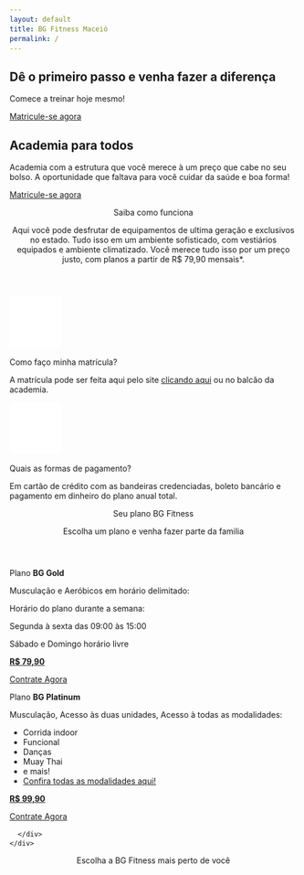 ```yaml
---
layout: default
title: BG Fitness Maceió
permalink: /
---
```

<section id="sec1" class="principal" data-type="background" data-speed="5">
  <div id="chamada">
    <h1>Dê o primeiro passo e venha fazer a diferença</h1>
    <p>Comece a treinar hoje mesmo!</p>
    <a id="btn-principal" class="btn" href="{{ site.matricula-url }}" target="_blank">Matricule-se agora</a>
  </div>

</section>
<section class="explicacao">
  <div id="atletas" class="col-md-5">

  </div>
  <div id="container-explicacao" class="col-md-7">
    <div id="elementos-explicacao">
      <h2 id="titulo-explicacao">Academia para todos</h2>
      <p id="explicacao">Academia com a estrutura que você merece à um preço que cabe no seu bolso.
         A oportunidade que faltava para você cuidar da saúde e boa forma!</p>
      <a class="btn" href="{{ site.matricula-url }}" target="_blank">Matricule-se agora</a>
    </div>

  </div>
</section>
<section id="como-funciona" data-type="background" data-speed="5">
  <div class="conteudo">
    <header class="col-md-12">
      <p class="como-funciona-titulo">Saiba como funciona</p>
      <p class="como-funciona-descricao">Aqui você pode desfrutar de equipamentos de ultima geração e exclusivos no estado.
         Tudo isso em um ambiente sofisticado, com vestiários equipados e ambiente climatizado.
         Você merece tudo isso por um preço justo, com planos a partir de R$ 79,90 mensais*.</p>
    </header>
    <div class="col-md-6">
      <div class="icon">
        <img src="assets/img/icon-arrow.png" alt="matricula">
      </div>
      <p class="como-funciona-titulo">Como faço minha matrícula?</p>
      <p class="como-funciona-descricao">A matrícula pode ser feita aqui pelo site <a href="{{ site.matricula-url }}" target="_blank">clicando aqui</a> ou no balcão da academia.</p>
    </div>
    <div class="col-md-6">
      <div class="icon">
        <img src="assets/img/icon-assine.png" alt="forma-pagamento">
      </div>
      <p class="como-funciona-titulo">Quais as formas de pagamento?</p>
      <p class="como-funciona-descricao">Em cartão de crédito com as bandeiras credenciadas, boleto bancário e pagamento em dinheiro do plano anual total.</p>
    </div>
  </div>
</section>
<section id="secao-planos">
  <div class="conteudo">
    <header class="col-md-12">
      <p id="planos-titulo">Seu plano BG Fitness</p>
      <p id="planos-subtitulo">Escolha um plano e venha fazer parte da familia</p>
    </header>
    <div class="planos">
      <div id="gold" class="col-md-5 plano">
        <p>Plano <strong>BG Gold</strong></p>
        <p class="sub-plano">Musculação e Aeróbicos em horário delimitado:</p>
        <div id="detalhe">
          <p>Horário do plano durante a semana:</p>
          <p>Segunda à sexta das 09:00 às 15:00</p>
          <p>Sábado e Domingo horário livre</p>
        </div>
        <a href="{{ site.matricula-url }}" target="_blank" rel="nofollow">
          <strong class="preco">R$ 79,90</strong>
        </a>
        <a href="{{ site.matricula-url }}" target="_blank"><p class="contrate">Contrate Agora</p></a>
      </div>
      <div class="col-md-2">
      </div>
      <div id="platinum" class="col-md-5 plano">
        <p>Plano <strong>BG Platinum</strong></p>
        <p class="sub-plano">Musculação, Acesso às duas unidades, Acesso à todas as modalidades:</p>
        <ul>
          <li>Corrida indoor</li>
          <li>Funcional</li>
          <li>Danças</li>
          <li>Muay Thai</li>
          <li>e mais!</li>
          <li><a href="/institucional">Confira todas as modalidades aqui!</a></li>
        </ul>
        <a href="{{ site.matricula-url }}" target="_blank" rel="nofollow">
          <strong class="preco">R$ 99,90</strong>
        </a>
        <a href="{{ site.matricula-url }}" target="_blank"><p class="contrate">Contrate Agora</p></a>

      </div>
    </div>
  </div>
</section>
<section id="area-mapa">
  <header class="col-md-12">
    <p>Escolha a BG Fitness mais perto de você</p>
  </header>
  <div id="mapa">

  </div>
</section>

<script>
  function myMap() {
    var mapCanvas = document.getElementById("mapa");
    var myCenter = new google.maps.LatLng(-9.635062, -35.720698);

    var posicaoBgPraia = new google.maps.LatLng(-9.6482231,-35.7050996);
    var posicaoBgFarol = new google.maps.LatLng(-9.621318, -35.738650);

    var mapOptions = {
      center: myCenter,
      zoom: 14,
      disableDefaultUI: false,
      scrollwheel: false
    };
    var map = new google.maps.Map(mapCanvas,mapOptions);

    var markerPraia = new google.maps.Marker({
    position: posicaoBgPraia,
    icon: "assets/img/pointer.png",
    animation: google.maps.Animation.BOUNCE
    });
    markerPraia.setMap(map);

    var markerFarol = new google.maps.Marker({
    position: posicaoBgFarol,
    icon: "assets/img/pointer.png",
    animation: google.maps.Animation.BOUNCE
    });
    markerFarol.setMap(map);
  }
</script>
<script src="https://maps.googleapis.com/maps/api/js?callback=myMap&key=AIzaSyBCzwa-1utZ-8mBL_Zae-2wzHQlRlMJmkA"></script>

<script>
  function parallax() {
    var $slider = document.getElementById('sec1');
    var yPos = window.pageYOffset / $slider.dataset.speed;
    yPos = -yPos;
    var coords = '0% '+ yPos + 'px';
    $slider.style.backgroundPosition = coords;
  }
    
    window.addEventListener('scroll', function(){
        parallax();	
    });
</script>

<script src="https://unpkg.com/scrollreveal/dist/scrollreveal.min.js"></script>
